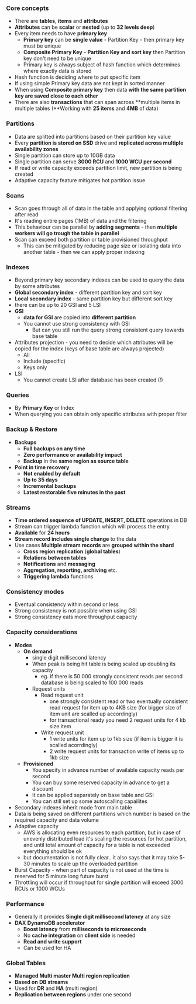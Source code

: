 

### **Core concepts**

- There are **tables**, **items** and **attributes**
- **Attributes** can be **scalar** or **nested** \(up to **32 levels deep**\)
- Every item needs to have **primary key**
    - **Primary key** can be **single value** \- Partition Key \- then primary key must be unique
    - **Composite Primary Key** \- **Partition Key and sort key** then Partition key don't need to be unique
    - Primary key is always subject of hash function which determines where exactly data is stored
- Hash function is deciding where to put specific item
- If using simple Primary key data are not kept in sorted manner
- When using **Composite primary key** then data **with the same partition key are saved close to each other** 
- There are also **transactions** that can span across **multiple items in multiple tables \(**Working with **25 items** and **4MB** of data\)

### **Partitions**

- Data are splitted into partitions based on their partition key value
- Every **partition is stored on SSD** drive and **replicated across multiple availability zones**
- Single partition can store up to 10GB data
- Single partition can serve **3000 RCU** and **1000 WCU** **per second**
- If read or write capacity exceeds partition limit, new partition is being created
- Adaptive capacity feature mitigates hot partition issue

### **Scans**

- Scan goes through all of data in the table and applying optional filtering after read
- It's reading entire pages \(1MB\) of data and the filtering
- This behaviour can be parallel by **adding** **segments** \- then **multiple workers will go trough the table in parallel**
- Scan can exceed both partition or table provisioned throughput
    - This can be mitigated by reducing page size or isolating data into another table \- then we can apply proper indexing

### **Indexes**

- Beyond primary key secondary indexes can be used to query the data by some attributes
- **Global secondary index** \- different partition key and sort key
- **Local secondary index** \- same partition key but different sort key
- there can be up to 20 GSI and 5 LSI
- **GSI**
    - **data for GSI** are copied into **different partition**
    - You cannot use strong consistency with GSI
        - But can you still run the query strong consistent query towards base table
- Attributes projection \- you need to decide which attributes will be copied for the index \(keys of base table are always projected\)
    - All
    - Include \(specific\)
    - Keys only
- LSI
    - You cannot create LSI after database has been created \(\!\)

### **Queries**

- By **Primary Key** or Index
- When querying you can obtain only specific attributes with proper filter

### **Backup & Restore**

- **Backups**
    - **Full backups on any time**
    - **Zero performance or availability impact**
    - **Backup** in the **same region as source table**
- **Point in time recovery**
    - **Not enabled by default**
    - **Up to 35 days**
    - **Incremental backups**
    - **Latest restorable**  **five minutes in the past**

### **Streams**

- **Time ordered sequence** **of UPDATE, INSERT, DELETE** operations in DB
- Stream can trigger lambda function which will process the entry
- **Available** for **24 hours**
- **Stream record includes single change** to the data
- Use cases
    **Multiple stream records** are **grouped within the shard**
    - **Cross region replication** \(**global tables**\)
    - **Relations between tables**
    - **Notifications** and **messaging**
    - **Aggregation, reporting, archiving** etc.
    - **Triggering lambda** functions

### **Consistency modes**

- Eventual consistency within second or less
- Strong consistency is not possible when using GSI
- Strong consistency eats more throughput capacity

### **Capacity considerations**

- **Modes**
    - **On demand**
        - single digit millisecond latency
        - When peak is being hit table is being scaled up doubling its capacity
            - eg. if there is 50 000 strongly consistent reads per second database is being scaled to 100 000 reads
        - Request units
            - Read request unit
                - one strongly consistent read or two eventually consistent read request for item up to 4KB size \(for bigger size of item unit are scalled up accordingly\)
                - for transactional ready you need 2 request units for 4 kb size item
            - Write request unit
                - 1 write units for item up to 1kb size \(if item is bigger it is scalled acorrdingly\)
                - 2 write request units for transaction write of items up to 1kb size
    - **Provisioned**
        - You specify in advance number of available capacity reads per second
        - You can buy some reserved capacity in advance to get a discount
        - It can be applied separately on base table and GSI
        - You can still set up some autoscalling capailites
- Secondary indexes inherit mode from main table
- Data is being saved on different partitions which number is based on the required capacity and data volume
- Adaptive capacity
    - AWS is allocating even resources to each partition, but in case of unevenly distributed load it's scaling the resources for hot partition, and until total amount of capacity for a table is not exceeded everything should be ok
    - but documentation is not fully clear.. it also says that it may take 5\-30 minutes to scale up the overloaded partition
- Burst Capacity \- when part of capacity is not used at the time is reserved for 5 minute long future burst
- Throttling will occur if throughput for single partition will exceed 3000 RCUs or 1000 WCUs

### Performance

- Generally it provides **Single digit millisecond latency** at any size
- **DAX**  **DynamoDB accelerator**
    - **Boost latency** from **milliseconds to microseconds**
    - No **cache integration** on **client side** is needed
    - **Read and write support**
    - Can be used for HA

### **Global Tables**

- **Managed Multi master Multi region replication**
- **Based on** **DB streams**
- Used for **DR** and **HA** \(multi region\)
- **Replication between regions** under one second
